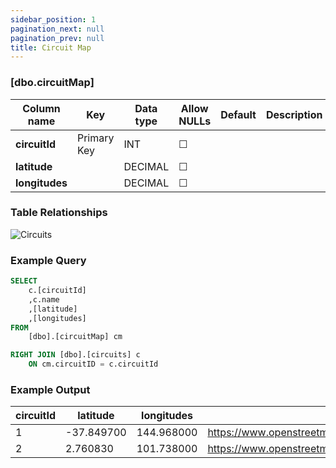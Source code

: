 ```yaml
---
sidebar_position: 1
pagination_next: null
pagination_prev: null
title: Circuit Map
---
```


### [dbo.circuitMap]
| Column name | Key | Data type | Allow NULLs | Default | Description |
| ------- | ------- | ------- | ------- | ------- | ------- |
| **circuitId** |  Primary Key | INT | ☐ |  |  | 
| **latitude** |  | DECIMAL | ☐ |  |  | 
| **longitudes** |  | DECIMAL | ☐ |  |  | 

### Table Relationships

![Circuits](/img/table-relationships/circuitMap.png)

### Example Query

```sql
SELECT 
	c.[circuitId]
	,c.name
    ,[latitude]
    ,[longitudes]
FROM 
	[dbo].[circuitMap] cm

RIGHT JOIN [dbo].[circuits] c 
	ON cm.circuitID = c.circuitId
```

### Example Output

 |**circuitId**|**latitude**|**longitudes**|**url**|  
 |---|---|---|---|  
 |1|-37.849700|144.968000|https://www.openstreetmap.org/#map=15/-37.849700/144.968000|  
 |2|2.760830|101.738000|https://www.openstreetmap.org/#map=15/2.760830/101.738000| 

 
